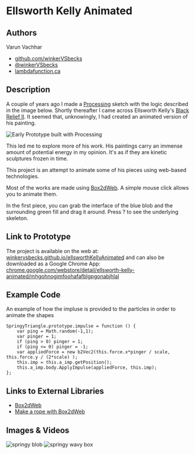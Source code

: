 # Ellsworth Kelly Animated

## Authors
Varun Vachhar
- [github.com/winkerVSbecks](https://github.com/winkerVSbecks)
- [@winkerVSbecks](https://twitter.com/winkerVSbecks)
- [lambdafunction.ca](http://lambdafunction.ca/)

## Description
A couple of years ago I made a [Processing](http://processing.org/) sketch with the logic described in the image below. Shortly thereafter I came across Ellsworth Kelly's [Black Relief II](http://www.matthewmarks.com/new-york/exhibitions/2011-02-12_ellsworth-kelly/works-in-exhibition/#/images/5/). It seemed that, unknowingly, I had created an animated version of his painting.

![Early Prototype built with Processing](../project_images/polygon.png)

This led me to explore more of his work. His paintings carry an immense amount of potential energy in my opinion. It's as if they are kinetic sculptures frozen in time.

This project is an attempt to animate some of his pieces using web-based technologies.

Most of the works are made using [Box2dWeb](https://code.google.com/p/box2dweb/). A simple mouse click allows you to animate them. 

In the first piece, you can grab the interface of the blue blob and the surrounding green fill and drag it around. Press ? to see the underlying skeleton.

## Link to Prototype
The project is available on the web at: [winkervsbecks.github.io/ellsworthKellyAnimated](http://winkervsbecks.github.io/ellsworthKellyAnimated/ "winkervsbecks.github.io/ellsworthKellyAnimated") and can also be downloaded as a Google Chrome App: [chrome.google.com/webstore/detail/ellsworth-kelly-animated/mhgohnogimfoohafafblgpgonabjhlal](https://chrome.google.com/webstore/detail/ellsworth-kelly-animated/mhgohnogimfoohafafblgpgonabjhlal)

## Example Code
An example of how the impluse is provided to the particles in order to animate the shapes
```
SpringyTriangle.prototype.impulse = function () {
	var ping = Math.random(-1,1);
	var pinger = 1;
	if (ping > 0) pinger = 1;
	if (ping <= 0) pinger = -1;
	var appliedForce = new b2Vec2(this.force.x*pinger / scale, this.force.y / (2*scale) );
	this.imp = this.a_imp.getPosition();
	this.a_imp.body.ApplyImpulse(appliedForce, this.imp);
};
```
## Links to External Libraries
- [Box2dWeb](https://code.google.com/p/box2dweb/)
- [Make a rope with Box2dWeb](http://www.binarytides.com/make-rope-box2d-javascript/)

## Images & Videos
![springy blob](../project_images/orange.gif)
![springy wavy box](../project_images/ropeinterface.gif)

